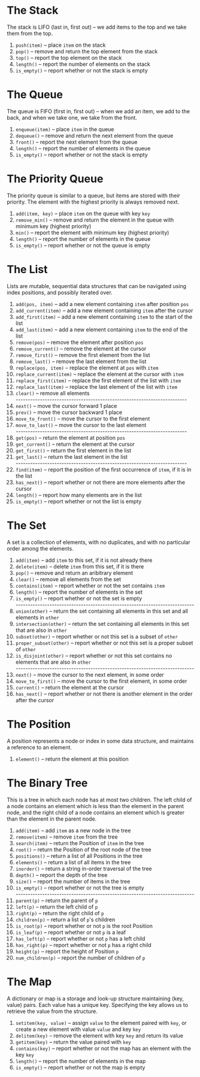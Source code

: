 # The Stack

The stack is LIFO (last in, first out) – we add items to the top and we take them from the top.

1. `push(item)` – place `item` on the stack
2. `pop()` – remove and return the top element from the stack
3. `top()` – report the top element on the stack
4. `length()` – report the number of elements on the stack
5. `is_empty()` – report whether or not the stack is empty

# The Queue

The queue is FIFO (first in, first out) – when we add an item, we add to the back, and when we take one, we take from the front.

1. `enqueue(item)` – place `item` in the queue
2. `dequeue()` – remove and return the next element from the queue
3. `front()` – report the next element from the queue
4. `length()` – report the number of elements in the queue
5. `is_empty()` – report whether or not the stack is empty

# The Priority Queue

The priority queue is similar to a queue, but items are stored with their priority. The element with the highest priority is always removed next.

1. `add(item, key)` – place `item` on the queue with key `key`
2. `remove_min()` – remove and return the element in the queue with minimum key (highest priority)
3. `min()` – report the element with minimum key (highest priority)
4. `length()` – report the number of elements in the queue
5. `is_empty()` – report whether or not the queue is empty

# The List

Lists are mutable, sequential data structures that can be navigated using index positions, and possibly iterated over.

1. `add(pos, item)` – add a new element containing `item` after position `pos`
2. `add_current(item)` – add a new element containing `item` after the cursor
3. `add_first(item)` – add a new element containing `item` to the start of the list
4. `add_last(item)` – add a new element containing `item` to the end of the list
5. `remove(pos)` – remove the element after position `pos`
6. `remove_current()` – remove the element at the cursor
7. `remove_first()` – remove the first element from the list
8. `remove_last()` – remove the last element from the list
9. `replace(pos, item)` – replace the element at `pos` with `item`
10. `replace_current(item)` – replace the element at the cursor with `item`
11. `replace_first(item)` – replace the first element of the list with `item`
12. `replace_last(item)` – replace the last element of the list with `item`
13. `clear()` – remove all elements  
		-----------------------------------------------------------------------
14. `next()` – move the cursor forward 1 place
15. `prev()` – move the cursor backward 1 place
16. `move_to_front()` – move the cursor to the first element
17. `move_to_last()` – move the cursor to the last element  
		-----------------------------------------------------------------------
18. `get(pos)` – return the element at position `pos`
19. `get_current()` – return the element at the cursor
20. `get_first()` – return the first element in the list
21. `get_last()` – return the last element in the list  
		-----------------------------------------------------------------------
22. `find(item)` – report the position of the first occurrence of `item`, if it is in the list
23. `has_next()` – report whether or not there are more elements after the cursor
24. `length()` – report how many elements are in the list
25. `is_empty()` – report whether or not the list is empty

# The Set

A set is a collection of elements, with no duplicates, and with no particular order among the elements.

1. `add(item)` – add `item` to this set, if it is not already there
2. `delete(item)` – delete `item` from this set, if it is there
3. `pop()` – remove and return an aribitrary element
4. `clear()` – remove all elements from the set
5. `contains(item)` – report whether or not the set contains `item` 
6. `length()` – report the number of elements in the set
7. `is_empty()` – report whether or not the set is empty    
		--------------------------------------------------------------------------
8. `union(other)` – return the set containing all elements in this set and all elements in `other`
9. `intersection(other)` – return the set containing all elements in this set that are also in `other`
10. `subset(other)` – report whether or not this set is a subset of `other`
11. `proper_subset(other)` – report whether or not this set is a proper subset of `other`
12. `is_disjoint(other)` – report whether or not this set contains no elements that are also in `other`   
		--------------------------------------------------------------------------
13. `next()` – move the cursor to the next element, in some order
14. `move_to_first()` – move the cursor to the first element, in some order
15. `current()` – return the element at the cursor
16. `has_next()` – report whether or not there is another element in the order after the cursor

# The Position

A position represents a node or index in some data structure, and maintains a reference to an element.

1. `element()` – return the element at this position

# The Binary Tree

This is a tree in which each node has at most two children. The left child of a node contains an element which is less than the element in the parent node, and the right child of a node contains an element which is greater than the element in the parent node.

1. `add(item)` – add `item` as a new node in the tree
2. `remove(item)` – remove `item` from the tree
3. `search(item)` – return the Position of `item` in the tree
4. `root()` – return the Position of the root node of the tree
5. `positions()` – return a list of all Positions in the tree
6. `elements()` – return a list of all items in the tree
7. `inorder()` – return a string in-order traversal of the tree
8. `depth()` – report the depth of the tree  
9. `size()` – report the number of items in the tree
10. `is_empty()` – report whether or not the tree is empty  
		--------------------------------------------------------------------------
11. `parent(p)` – return the parent of `p`
12. `left(p)` – return the left child of `p`
13. `right(p)` – return the right child of `p`
14. `children(p)` – return a list of `p`'s children
15. `is_root(p)` – report whether or not `p` is the root Position
16. `is_leaf(p)` – report whether or not `p` is a leaf
17. `has_left(p)` – report whether or not `p` has a left child
18. `has_right(p)` – report whether or not `p` has a right child
19. `height(p)` – report the height of Position `p`
20. `num_children(p)` – report the number of children of `p`

# The Map

A dictionary or map is a storage and look-up structure maintaining (key, value) pairs. Each value has a unique key. Specifying the key allows us to retrieve the value from the structure.

1. `setitem(key, value)` – assign `value` to the element paired with `key`, or create a new element with value `value` and key `key`
2. `delitem(key)` – remove the element with key `key` and return its value
3. `getitem(key)` – return the value paired with `key`
4. `contains(key)` – report whether or not the map has an element with the key `key`
5. `length()` – report the number of elements in the map
6. `is_empty()` – report whether or not the map is empty